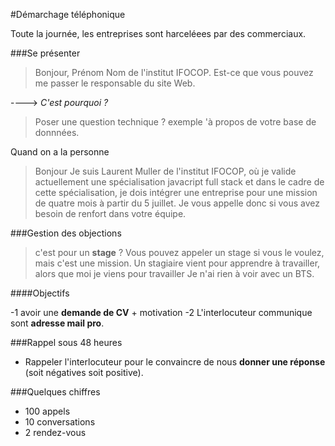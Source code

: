 #Démarchage téléphonique

Toute la journée, les entreprises sont harceléees par des commerciaux.


###Se présenter

> Bonjour, Prénom Nom de l'institut IFOCOP.
> Est-ce que vous pouvez me passer le responsable du site Web.

----> _C'est pourquoi ?_

> Poser une question technique ?
>exemple 'à propos de votre base de donnnées.

Quand on a la personne

  >Bonjour Je suis Laurent Muller de l'institut IFOCOP,
  > où je valide actuellement une spécialisation javacript full stack et
  dans le cadre de cette spécialisation, je dois intégrer une entreprise pour une mission de quatre mois à partir du 5 juillet.
  Je vous appelle donc si vous avez besoin de renfort dans votre équipe.


###Gestion des objections

>c'est pour un **stage** ?
> Vous pouvez appeler un stage si vous le voulez, mais c'est une mission.
> Un stagiaire vient pour apprendre à travailler, alors que moi je viens pour travailler
> Je n'ai rien à voir avec un BTS.

####Objectifs

  -1 avoir une **demande de CV** + motivation
  -2 L'interlocuteur communique sont **adresse mail pro**.

###Rappel sous 48 heures

- Rappeler l'interlocuteur pour le convaincre de nous **donner une réponse** (soit négatives soit positive).


###Quelques chiffres

  - 100 appels
  - 10 conversations
  - 2 rendez-vous


